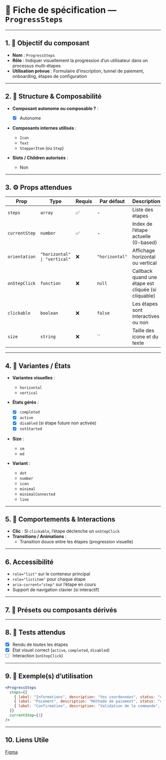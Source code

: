# 📄 Fiche de spécification — `ProgressSteps`

---

## 1. 🔎 Objectif du composant

- **Nom** : `ProgressSteps`
- **Rôle** : Indiquer visuellement la progression d’un utilisateur dans un processus multi-étapes
- **Utilisation prévue** : Formulaire d’inscription, tunnel de paiement, onboarding, étapes de configuration

---

## 2. 🧱 Structure & Composabilité

- **Composant autonome ou composable ?** :
    - [x] Autonome

- **Composants internes utilisés** :
    - `Icon`
    - `Text`
    - `StepperItem` (ou `Step`)

- **Slots / Children autorisés** :
    - Non

---

## 3. ⚙️ Props attendues

| Prop          | Type                         | Requis | Par défaut | Description                                         |
|---------------|------------------------------|--------|------------|-----------------------------------------------------|
| `steps`       | `array`                      | ✅     | -          | Liste des étapes                                    |
| `currentStep` | `number`                     | ✅     | -          | Index de l’étape actuelle (0-based)                 |
| `orientation` | `"horizontal" \| "vertical"` | ❌ | `"horizontal"` | Affichage horizontal ou vertical                    |
| `onStepClick` | `function`                   | ❌     | `null`     | Callback quand une étape est cliquée (si cliquable) |
| `clickable`   | `boolean`                    | ❌     | `false`    | Les étapes sont interactives ou non                 |
| `size`        | `string`                     | ❌     | ``    | Taille des icone et du texte                        |

---

## 4. 🎨 Variantes / États

- **Variantes visuelles** :
    - `horizontal`
    - `vertical`

- **États gérés** :
    - [x] `completed`
    - [x] `active`
    - [x] `disabled` (si étape future non activée)
    - [x] `notStarted`

- **Size** : 
  - `sm`
  - `md`

- **Variant** : 
  - `dot`
  - `number`
  - `icon`
  - `minimal`
  - `minimalConnected`
  - `line`


---

## 5. 🧪 Comportements & Interactions

- **Clic** : Si `clickable`, l’étape déclenche un `onStepClick`
- **Transitions / Animations** :
    - Transition douce entre les étapes (progression visuelle)

---

## 6. Accessibilité

- `role="list"` sur le conteneur principal
- `role="listitem"` pour chaque étape
- `aria-current="step"` sur l’étape en cours
- Support de navigation clavier (si interactif)

---

## 7. 🧩 Présets ou composants dérivés


---

## 8. 🧪 Tests attendus

- [x] Rendu de toutes les étapes
- [x] État visuel correct (`active`, `completed`, `disabled`)
- [ ] Interaction (`onStepClick`)

---

## 9. 📐 Exemple(s) d’utilisation

```jsx
<ProgressSteps
  steps={[
    { label: "Informations", description: "Vos coordonnées", status: "completed" },
    { label: "Paiement", description: "Méthode de paiement", status: "current" },
    { label: "Confirmation", description: "Validation de la commande", status: "disabled" },
  ]}
  currentStep={1}
/>
```
---

## 10. Liens Utile 
[Figma](https://www.figma.com/design/BE2sfEyiN6lmoEw5l9kXY4/Design-system-V.2?node-id=1135-1960&m=dev)